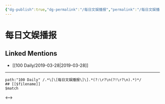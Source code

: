 ```yaml
---
{"dg-publish":true,"dg-permalink":"/每日文娱播报","permalink":"/每日文娱播报/"}
---
```


# 每日文娱播报

## Linked Mentions
- [[100 Daily/2019-03-28\|2019-03-28]]


---

```expander
path:"100 Daily" /.*\[\[每日文娱播报\]\].*(?:\r?\n(?!\r?\n).*)*/
## [[$filename]]
$match
```

<-->